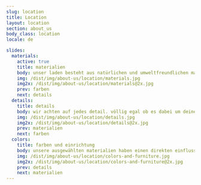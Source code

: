 ```yaml
---
slug: location
title: Location
layout: location
section: about_us
body_class: location
locale: de

slides:
  materials:
    active: true
    title: materialien
    body: unser laden besteht aus natürlichen und umweltfreundlichen materialien. der unauffällige geruch von holz und leder erzeugt eine herzliche und warme atmosphäre. diesen anspruch haben wir bei allem was wir machen. wir wollen dir eine vollkommen natürliche erfahrung ermöglichen.
    img: /dist/img/about-us/location/materials.jpg
    img2x: /dist/img/about-us/location/materials@2x.jpg
    prev: farben
    next: details
  details:
    title: details
    body: wir achten auf jedes detail. völlig egal ob es dabei um deine frisur oder individuell handgearbeitete akzente in unserem laden geht. du wirst feinheiten entdecken die du sonst nirgends sehen kannst. unser geländer, die gaderobe und wundervolle dekoration aus holz stammen von einem regionalen tischler.
    img: /dist/img/about-us/location/details.jpg
    img2x: /dist/img/about-us/location/details@2x.jpg
    prev: materialien
    next: farben
  colors:
    title: farben und einrichtung
    body: unsere ausgewählten materialien haben einen direkten einfluss auf die farben und einrichtung des ladens. head stories unauffälliges und minimalistisches interieur verdeutlichen unseren anspruch alles auf seine essenziellen bestandteile zu reduzieren. du wirst unsere einzigartige und warme atmosphäre lieben.
    img: /dist/img/about-us/location/colors-and-furniture.jpg
    img2x: /dist/img/about-us/location/colors-and-furniture@2x.jpg
    prev: details
    next: materialien
---
```

